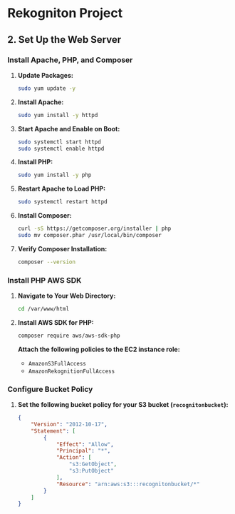 # Rekogniton Project

## 2. Set Up the Web Server

### Install Apache, PHP, and Composer

1. **Update Packages:**

    ```bash
    sudo yum update -y
    ```

2. **Install Apache:**

    ```bash
    sudo yum install -y httpd
    ```

3. **Start Apache and Enable on Boot:**

    ```bash
    sudo systemctl start httpd
    sudo systemctl enable httpd
    ```

4. **Install PHP:**

    ```bash
    sudo yum install -y php
    ```

5. **Restart Apache to Load PHP:**

    ```bash
    sudo systemctl restart httpd
    ```

6. **Install Composer:**

    ```bash
    curl -sS https://getcomposer.org/installer | php
    sudo mv composer.phar /usr/local/bin/composer
    ```

7. **Verify Composer Installation:**

    ```bash
    composer --version
    ```

### Install PHP AWS SDK

1. **Navigate to Your Web Directory:**

    ```bash
    cd /var/www/html
    ```

2. **Install AWS SDK for PHP:**

    ```bash
    composer require aws/aws-sdk-php
    ```
    **Attach the following policies to the EC2 instance role:**

    - `AmazonS3FullAccess`
    - `AmazonRekognitionFullAccess`
  ### Configure Bucket Policy

1. **Set the following bucket policy for your S3 bucket (`recognitonbucket`):**

    ```json
    {
        "Version": "2012-10-17",
        "Statement": [
            {
                "Effect": "Allow",
                "Principal": "*",
                "Action": [
                    "s3:GetObject",
                    "s3:PutObject"
                ],
                "Resource": "arn:aws:s3:::recognitonbucket/*"
            }
        ]
    }
    ```
